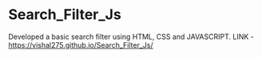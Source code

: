# Search_Filter_Js
Developed a basic search filter using HTML, CSS and JAVASCRIPT.
LINK - https://vishal275.github.io/Search_Filter_Js/
